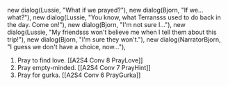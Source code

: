 new dialog(Lussie, "What if we prayed?"),
new dialog(Bjorn, "If we... what?"),
new dialog(Lussie, "You know, what Terransss used to do back in the day.  Come on!"),
new dialog(Bjorn, "I'm not sure I..."),
new dialog(Lussie, "My friendsss won't believe me when I tell them about this trip!"),
new dialog(Bjorn, "I'm sure they won't."),
new dialog(NarratorBjorn, "I guess we don't have a choice, now..."),

1. Pray to find love. [[A2S4 Conv 8 PrayLove]]
2. Pray empty-minded. [[A2S4 Conv 7 PrayHint]]
3. Pray for gurka. [[A2S4 Conv 6 PrayGurka]]